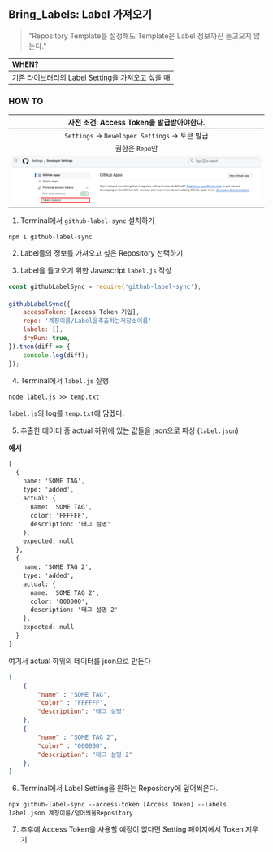 ## Bring_Labels: Label 가져오기

> "Repository Template를 설정해도 Template은 Label 정보까진 들고오지 않는다."

|WHEN?|
|:---|
|기존 라이브러리의 Label Setting을 가져오고 싶을 때|

### HOW TO

|사전 조건: Access Token을 발급받아야한다.|
|:---:|
|`Settings` -> `Developer Settings` -> 토큰 발급|
|권한은 `Repo`만|
|![](img/Bring_Labels_00.png)|
 
1. Terminal에서 `github-label-sync` 설치하기
```shell
npm i github-label-sync
```
2. Label들의 정보를 가져오고 싶은 Repository 선택하기

3. Label을 들고오기 위한 Javascript `label.js` 작성
```javascript
const githubLabelSync = require('github-label-sync');

githubLabelSync({
    accessToken: [Access Token 기입],
    repo: '계정이름/Label을추출하는저장소이름'
    labels: [],
    dryRun: true,
}).then(diff => {
    console.log(diff);
});
```

4. Terminal에서 `label.js` 실행
```shell
node label.js >> temp.txt
```
`label.js`의 log를 `temp.txt`에 담겠다.

5. 추출한 데이터 중 actual 하위에 있는 값들을 json으로 파싱 (`label.json`)

__예시__
```txt
[
  {
    name: 'SOME TAG',
    type: 'added',
    actual: {
      name: 'SOME TAG',
      color: 'FFFFFF',
      description: '태그 설명'
    },
    expected: null
  },
  {
    name: 'SOME TAG 2',
    type: 'added',
    actual: {
      name: 'SOME TAG 2',
      color: '000000',
      description: '태그 설명 2'
    },
    expected: null
  }
]
```
여기서 actual 하위의 데이터를 json으로 만든다
```json
[
    {
        "name" : "SOME TAG",
        "color" : "FFFFFF",
        "description": "태그 설명"
    },
    {
        "name" : "SOME TAG 2",
        "color" : "000000",
        "description": "태그 설명 2"
    },
]
```


6. Terminal에서 Label Setting을 원하는 Repository에 덮어씌운다.
```shell
npx github-label-sync --access-token [Access Token] --labels label.json 계정이름/덮어씌울Repository
```

7. 추후에 Access Token을 사용할 예정이 없다면 Setting 페이지에서 Token 지우기